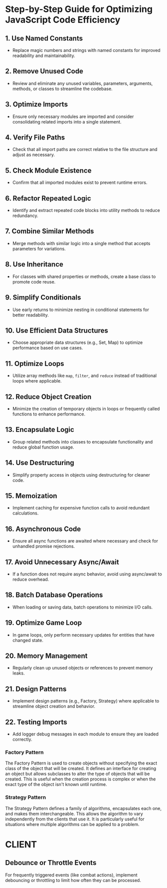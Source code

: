 # Step-by-Step Guide for Optimizing JavaScript Code Efficiency

## 1. Use Named Constants
- Replace magic numbers and strings with named constants for improved readability and maintainability.

## 2. Remove Unused Code
- Review and eliminate any unused variables, parameters, arguments, methods, or classes to streamline the codebase.

## 3. Optimize Imports
- Ensure only necessary modules are imported and consider consolidating related imports into a single statement.

## 4. Verify File Paths
- Check that all import paths are correct relative to the file structure and adjust as necessary.

## 5. Check Module Existence
- Confirm that all imported modules exist to prevent runtime errors.

## 6. Refactor Repeated Logic
- Identify and extract repeated code blocks into utility methods to reduce redundancy.

## 7. Combine Similar Methods
- Merge methods with similar logic into a single method that accepts parameters for variations.

## 8. Use Inheritance
- For classes with shared properties or methods, create a base class to promote code reuse.

## 9. Simplify Conditionals
- Use early returns to minimize nesting in conditional statements for better readability.

## 10. Use Efficient Data Structures
- Choose appropriate data structures (e.g., Set, Map) to optimize performance based on use cases.

## 11. Optimize Loops
- Utilize array methods like `map`, `filter`, and `reduce` instead of traditional loops where applicable.

## 12. Reduce Object Creation
- Minimize the creation of temporary objects in loops or frequently called functions to enhance performance.

## 13. Encapsulate Logic
- Group related methods into classes to encapsulate functionality and reduce global function usage.

## 14. Use Destructuring
- Simplify property access in objects using destructuring for cleaner code.

## 15. Memoization
- Implement caching for expensive function calls to avoid redundant calculations.

## 16. Asynchronous Code
- Ensure all async functions are awaited where necessary and check for unhandled promise rejections.

## 17. Avoid Unnecessary Async/Await
- If a function does not require async behavior, avoid using async/await to reduce overhead.

## 18. Batch Database Operations
- When loading or saving data, batch operations to minimize I/O calls.

## 19. Optimize Game Loop
- In game loops, only perform necessary updates for entities that have changed state.

## 20. Memory Management
- Regularly clean up unused objects or references to prevent memory leaks.

## 21. Design Patterns
- Implement design patterns (e.g., Factory, Strategy) where applicable to streamline object creation and behavior.

## 22. Testing Imports
- Add logger debug messages in each module to ensure they are loaded correctly.

### Factory Pattern
The Factory Pattern is used to create objects without specifying the exact class of the object that will be created. It defines an interface for creating an object but allows subclasses to alter the type of objects that will be created. This is useful when the creation process is complex or when the exact type of the object isn't known until runtime.

### Strategy Pattern
The Strategy Pattern defines a family of algorithms, encapsulates each one, and makes them interchangeable. This allows the algorithm to vary independently from the clients that use it. It is particularly useful for situations where multiple algorithms can be applied to a problem.

# CLIENT

## Debounce or Throttle Events
For frequently triggered events (like combat actions), implement debouncing or throttling to limit how often they can be processed.